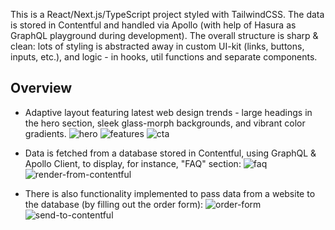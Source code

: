 This is a React/Next.js/TypeScript project styled with TailwindCSS.
The data is stored in Contentful and handled via Apollo (with help of Hasura as GraphQL playground during development).
The overall structure is sharp & clean: lots of styling is abstracted away in custom UI-kit (links, buttons, inputs, etc.), and logic - in hooks, util functions and separate components.

## Overview

- Adaptive layout featuring latest web design trends - large headings in the hero section, sleek glass-morph backgrounds, and vibrant color gradients.
![hero](https://github.com/mariaklyass/blossom/assets/110608602/0fa850c2-3149-4d8e-8c2e-37aaaeeb0c5f)
![features](https://github.com/mariaklyass/blossom/assets/110608602/e2e5d278-e26a-4357-8409-349b518858a6)
![cta](https://github.com/mariaklyass/blossom/assets/110608602/e8589d12-15d8-4338-a696-86ff47e7f193)

- Data is fetched from a database stored in Contentful, using GraphQL & Apollo Client, to display, for instance, "FAQ" section:
![faq](https://github.com/mariaklyass/blossom/assets/110608602/0fa87e5d-7918-4f52-b2e9-69ac25767d92)
![render-from-contentful](https://github.com/mariaklyass/blossom/assets/110608602/e30167f9-7466-4d42-a0be-05d4ef5c312a)

- There is also functionality implemented to pass data from a website to the database (by filling out the order form):
![order-form](https://github.com/mariaklyass/blossom/assets/110608602/3f8dea03-db87-4e9a-a918-1a9d7efbeeb4)
![send-to-contentful](https://github.com/mariaklyass/blossom/assets/110608602/f68961d5-0ee4-4e0e-8495-c149326f3185)

